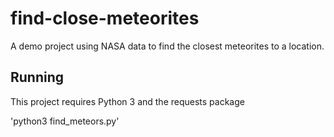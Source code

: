 # find-close-meteorites
A demo project using NASA data to find the closest meteorites to a location.

## Running

This project requires Python 3 and the requests package

'python3 find_meteors.py'
